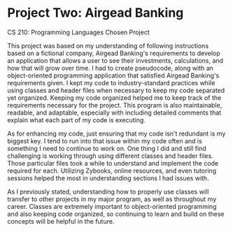# Project Two: Airgead Banking 
CS 210: Programming Languages Chosen Project

This project was based on my understanding of following instructions based on a fictional company, Airgead Banking's requirements to develop an application that allows a user to see their investments, calculations, and how that will grow over time. I had to create pseudocode, along with an object-oriented programming application that satisfied Airgead Banking's requirements given. I kept my code to industry-standard practices while using classes and header files when necessary to keep my code separated yet organized. Keeping my code organized helped me to keep track of the requirements necessary for the project. This program is also maintainable, readable, and adaptable, especially with including detailed comments that explain what each part of my code is executing.

As for enhancing my code, just ensuring that my code isn't redundant is my biggest key. I tend to run into that issue within my code often and is something I need to continue to work on. One thing I did and still find challenging is working through using different classes and header files. Those particular files took a while to understand and implement the code required for each. Utilizing Zybooks, online resources, and even tutoring sessions helped the most in understanding sections I had issues with.

As I previously stated, understanding how to properly use classes will transfer to other projects in my major program, as well as throughout my career. Classes are extremely important to object-oriented programming and also keeping code organized, so continuing to learn and build on these concepts will be helpful in the future.
